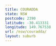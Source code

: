 ```yaml
---
title: COURADDA
state: NSW
postcode: 2390
latitude: -30.413331
longitude: 149.767538
url: /nsw/couradda/
layout: suburb
---
```

